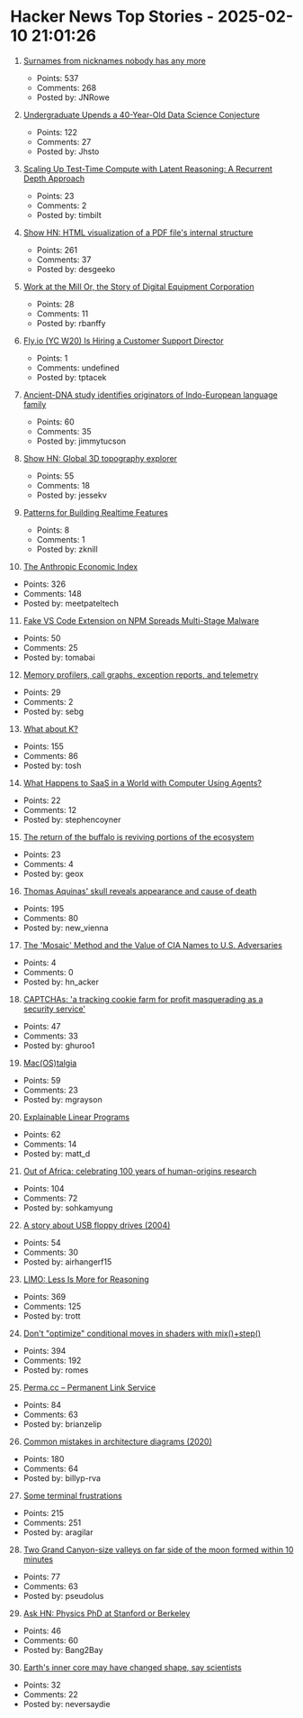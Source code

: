 # Hacker News Top Stories - 2025-02-10 21:01:26

1. [Surnames from nicknames nobody has any more](https://blog.plover.com/lang/etym/nickname-names.html)
   - Points: 537
   - Comments: 268
   - Posted by: JNRowe

2. [Undergraduate Upends a 40-Year-Old Data Science Conjecture](https://www.quantamagazine.org/undergraduate-upends-a-40-year-old-data-science-conjecture-20250210/)
   - Points: 122
   - Comments: 27
   - Posted by: Jhsto

3. [Scaling Up Test-Time Compute with Latent Reasoning: A Recurrent Depth Approach](https://arxiv.org/abs/2502.05171)
   - Points: 23
   - Comments: 2
   - Posted by: timbilt

4. [Show HN: HTML visualization of a PDF file's internal structure](https://github.com/desgeeko/pdfsyntax/blob/main/docs/browse.md)
   - Points: 261
   - Comments: 37
   - Posted by: desgeeko

5. [Work at the Mill Or, the Story of Digital Equipment Corporation](https://www.abortretry.fail/p/work-at-the-mill)
   - Points: 28
   - Comments: 11
   - Posted by: rbanffy

6. [Fly.io (YC W20) Is Hiring a Customer Support Director](undefined)
   - Points: 1
   - Comments: undefined
   - Posted by: tptacek

7. [Ancient-DNA study identifies originators of Indo-European language family](https://hms.harvard.edu/news/ancient-dna-study-identifies-originators-indo-european-language-family)
   - Points: 60
   - Comments: 35
   - Posted by: jimmytucson

8. [Show HN: Global 3D topography explorer](https://topography.jessekv.com)
   - Points: 55
   - Comments: 18
   - Posted by: jessekv

9. [Patterns for Building Realtime Features](https://zknill.io/posts/patterns-for-building-realtime/)
   - Points: 8
   - Comments: 1
   - Posted by: zknill

10. [The Anthropic Economic Index](https://www.anthropic.com/news/the-anthropic-economic-index)
   - Points: 326
   - Comments: 148
   - Posted by: meetpateltech

11. [Fake VS Code Extension on NPM Spreads Multi-Stage Malware](https://www.mend.io/blog/fake-vs-code-extension-on-npm-spreads-multi-stage-malware/)
   - Points: 50
   - Comments: 25
   - Posted by: tomabai

12. [Memory profilers, call graphs, exception reports, and telemetry](https://www.nuanced.dev/blog/system-wide-context)
   - Points: 29
   - Comments: 2
   - Posted by: sebg

13. [What about K?](https://xpqz.github.io/kbook/Introduction.html)
   - Points: 155
   - Comments: 86
   - Posted by: tosh

14. [What Happens to SaaS in a World with Computer Using Agents?](https://docs.google.com/document/d/1nWZtJlPmBD15rGqNxj7u6HroaNvXT6YD-TXktpIwf6c/edit?usp=sharing)
   - Points: 22
   - Comments: 12
   - Posted by: stephencoyner

15. [The return of the buffalo is reviving portions of the ecosystem](https://www.nativesunnews.today/articles/the-return-of-the-buffalo-is-reviving-portions-of-the-ecosystem/)
   - Points: 23
   - Comments: 4
   - Posted by: geox

16. [Thomas Aquinas' skull reveals appearance and cause of death](https://www.ncregister.com/blog/face-of-aquinas-revealed-after-750-years)
   - Points: 195
   - Comments: 80
   - Posted by: new_vienna

17. [The 'Mosaic' Method and the Value of CIA Names to U.S. Adversaries](https://www.lawfaremedia.org/article/the--mosaic--method-and-the-value-of-cia-names-to-u.s.-adversaries)
   - Points: 4
   - Comments: 0
   - Posted by: hn_acker

18. [CAPTCHAs: 'a tracking cookie farm for profit masquerading as a security service'](https://www.pcgamer.com/gaming-industry/a-2023-study-concluded-captchas-are-a-tracking-cookie-farm-for-profit-masquerading-as-a-security-service-that-made-us-spend-819-billion-hours-clicking-on-traffic-lights-to-generate-nearly-usd1-trillion-for-google/)
   - Points: 47
   - Comments: 33
   - Posted by: ghuroo1

19. [Mac(OS)talgia](https://swallowmygraphicdesign.com/project/macostalgia)
   - Points: 59
   - Comments: 23
   - Posted by: mgrayson

20. [Explainable Linear Programs](https://www.jeremykun.com/shortform/2025-02-06-2124/)
   - Points: 62
   - Comments: 14
   - Posted by: matt_d

21. [Out of Africa: celebrating 100 years of human-origins research](https://www.nature.com/articles/d41586-025-00282-1)
   - Points: 104
   - Comments: 72
   - Posted by: sohkamyung

22. [A story about USB floppy drives (2004)](https://devblogs.microsoft.com/oldnewthing/20040409-00/?p=39873)
   - Points: 54
   - Comments: 30
   - Posted by: airhangerf15

23. [LIMO: Less Is More for Reasoning](https://arxiv.org/abs/2502.03387)
   - Points: 369
   - Comments: 125
   - Posted by: trott

24. [Don't "optimize" conditional moves in shaders with mix()+step()](https://iquilezles.org/articles/gpuconditionals/)
   - Points: 394
   - Comments: 192
   - Posted by: romes

25. [Perma.cc – Permanent Link Service](https://perma.cc/)
   - Points: 84
   - Comments: 63
   - Posted by: brianzelip

26. [Common mistakes in architecture diagrams (2020)](https://www.ilograph.com/blog/posts/diagram-mistakes/)
   - Points: 180
   - Comments: 64
   - Posted by: billyp-rva

27. [Some terminal frustrations](https://jvns.ca/blog/2025/02/05/some-terminal-frustrations/)
   - Points: 215
   - Comments: 251
   - Posted by: aragilar

28. [Two Grand Canyon-size valleys on far side of the moon formed within 10 minutes](https://www.cnn.com/2025/02/05/science/lunar-grand-canyons-far-side-moon/index.html)
   - Points: 77
   - Comments: 63
   - Posted by: pseudolus

29. [Ask HN: Physics PhD at Stanford or Berkeley](undefined)
   - Points: 46
   - Comments: 60
   - Posted by: Bang2Bay

30. [Earth's inner core may have changed shape, say scientists](https://www.bbc.co.uk/news/articles/c4gx37ky3gyo)
   - Points: 32
   - Comments: 22
   - Posted by: neversaydie

